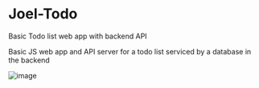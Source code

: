 # Joel-Todo
Basic Todo list web app with backend API

Basic JS web app and API server for a todo list serviced by a database in the backend

![image](https://github.com/user-attachments/assets/b3e1cf2d-9018-43b0-a195-f9940839d582)


